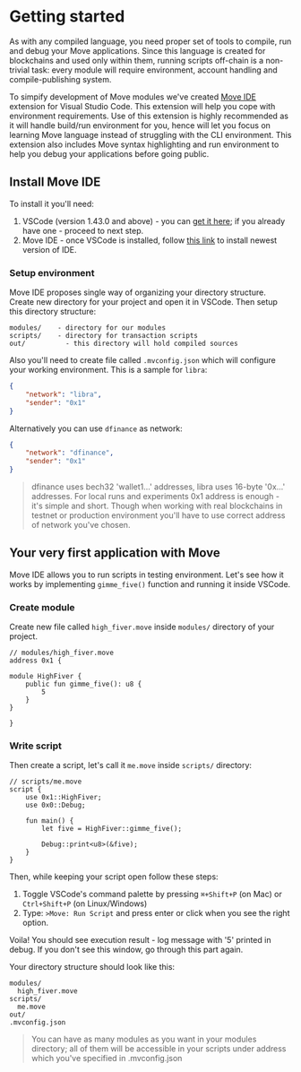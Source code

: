 # Getting started

As with any compiled language, you need proper set of tools to compile, run and debug your Move applications. Since this language is created for blockchains and used only within them, running scripts off-chain is a non-trivial task: every module will require environment, account handling and compile-publishing system.

To simpify development of Move modules we've created [Move IDE](https://github.com/damirka/vscode-move-ide) extension for Visual Studio Code. This extension will help you cope with environment requirements. Use of this extension is highly recommended as it will handle build/run environment for you, hence will let you focus on learning Move language instead of struggling with the CLI environment. This extension also includes Move syntax highlighting and run environment to help you debug your applications before going public.

## Install Move IDE

To install it you'll need:

1. VSCode (version 1.43.0 and above) - you can [get it here](https://code.visualstudio.com/download); if you already have one - proceed to next step.
2. Move IDE - once VSCode is installed, follow [this link](https://marketplace.visualstudio.com/items?itemName=damirka.move-ide) to install newest version of IDE.

### Setup environment

Move IDE proposes single way of organizing your directory structure. Create new directory for your project and open it in VSCode. Then setup this directory structure:

```
modules/    - directory for our modules
scripts/    - directory for transaction scripts
out/          - this directory will hold compiled sources
```

Also you'll need to create file called `.mvconfig.json` which will configure your working environment. This is a sample for `libra`:

```json
{
    "network": "libra",
    "sender": "0x1"
}
```

Alternatively you can use `dfinance` as network:

```json
{
    "network": "dfinance",
    "sender": "0x1"
}
```

> dfinance uses bech32 'wallet1...' addresses, libra uses 16-byte '0x...' addresses. For local runs and experiments 0x1 address is enough - it's simple and short. Though when working with real blockchains in testnet or production environment you'll have to use correct address of network you've chosen.

## Your very first application with Move

Move IDE allows you to run scripts in testing environment. Let's see how it works by implementing `gimme_five()` function and running it inside VSCode.

### Create module

Create new file called `high_fiver.move` inside `modules/` directory of your project.
```Move
// modules/high_fiver.move
address 0x1 {

module HighFiver {
    public fun gimme_five(): u8 {
        5
    }
}

}
```

### Write script

Then create a script, let's call it `me.move` inside `scripts/` directory:
```Move
// scripts/me.move
script {
    use 0x1::HighFiver;
    use 0x0::Debug;

    fun main() {
        let five = HighFiver::gimme_five();

        Debug::print<u8>(&five);
    }
}
```

Then, while keeping your script open follow these steps:
1. Toggle VSCode's command palette by pressing `⌘+Shift+P` (on Mac) or `Ctrl+Shift+P` (on Linux/Windows)
2. Type: `>Move: Run Script` and press enter or click when you see the right option.

Voila! You should see execution result - log message with '5' printed in debug. If you don't see this window, go through this part again.

Your directory structure should look like this:
```
modules/
  high_fiver.move
scripts/
  me.move
out/
.mvconfig.json
```

> You can have as many modules as you want in your modules directory; all of them will be accessible in your scripts under address which you've specified in .mvconfig.json
